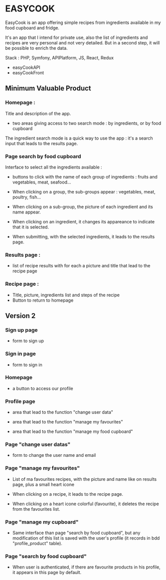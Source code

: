 # EASYCOOK

EasyCook is an app offering simple recipes from ingredients available in my food cupboard and fridge.

It's an app that I intend for private use, also the list of ingredients and recipes are very personal and not very detailed.
But in a second step, it will be possible to enrich the data.

Stack : PHP, Symfony, APIPlatform, JS, React, Redux

- easyCookAPI
- easyCookFront

## Minimum Valuable Product

### Homepage :

Title and description of the app.

- two areas giving access to two search mode : by ingredients, or by food cupboard

The ingredient search mode is a quick way to use the app : it's a search input that leads to the results page.

### Page search by food cupboard

Interface to select all the ingredients available :

- buttons to click with the name of each group of ingredients : fruits and vegetables, meat, seafood...
  
- When clicking on a group, the sub-groups appear : vegetables, meat, poultry, fish...

- When clicking on a sub-group, the picture of each ingredient and its name appear.

- When clicking on an ingredient, it changes its appareance to indicate that it is selected.

- When submitting, with the selected ingredients, it leads to the results page.

### Results page :

- list of recipe results with for each a picture and title that lead to the recipe page

### Recipe page :

- Title, picture, ingredients list and steps of the recipe
- Button to return to homepage


## Version 2

### Sign up page

- form to sign up


### Sign in page

- form to sign in

### Homepage

- a button to access our profile

### Profile page

- area that lead to the function "change user data"
  
- area that lead to the function "manage my favourites"
  
- area that lead to the function "manage my food cupboard"

### Page "change user datas"

- form to change the user name and email

### Page "manage my favourites"

- List of ma favourites recipes, with the picture and name like on results page, plus a small heart icone
  
- When clicking on a recipe, it leads to the recipe page.

- When clicking on a heart icone colorful (favourite), it deletes the recipe from the favourites list.

### Page "manage my cupboard"

- Same interface than page "search by food cupboard", but any modification of this list is saved with the user's profile (it records in bdd "profile_product" table).

### Page "search by food cupboard"

- When user is authenticated, if there are favourite products in his profile, it appears in this page by default.